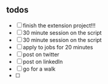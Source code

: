 
## todos
- [ ] finish the extension project!!!
- [ ] 30 minute session on the script 
- [ ] 30 minute session on the script
- [ ] apply to jobs for 20 minutes
- [ ] post on twitter
- [ ] post on linkedIn 
- [ ] go for a walk 
- [ ] 